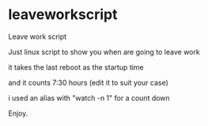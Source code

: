 # leaveworkscript
Leave work script

Just linux script to show you when are going to leave work

it takes the last reboot as the startup time

and it counts 7:30 hours (edit it to suit your case)

i used an alias with "watch -n 1" for a count down

Enjoy.
